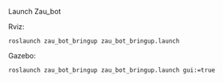 Launch Zau_bot 

Rviz:

    roslaunch zau_bot_bringup zau_bot_bringup.launch

Gazebo:

    roslaunch zau_bot_bringup zau_bot_bringup.launch gui:=true
